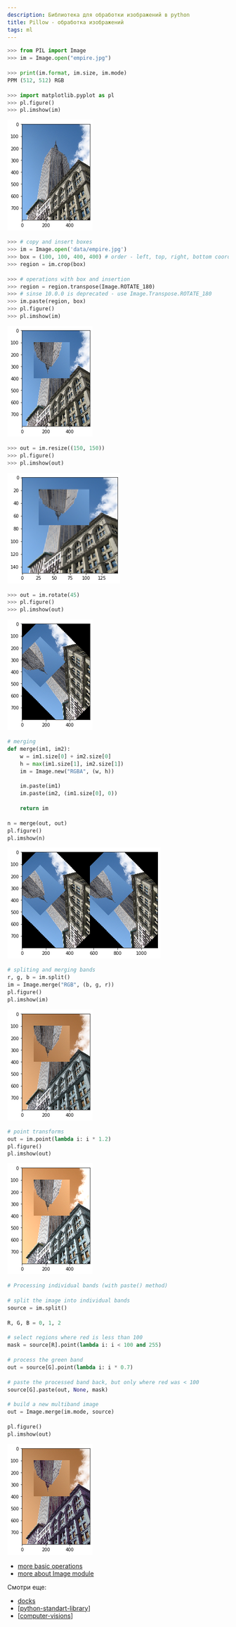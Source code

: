 ```yaml
---
description: Библиотека для обработки изображений в python
title: Pillow - обработка изображений
tags: ml
---
```


```python
>>> from PIL import Image
>>> im = Image.open("empire.jpg")

>>> print(im.format, im.size, im.mode)
PPM (512, 512) RGB

>>> import matplotlib.pyplot as pl
>>> pl.figure()
>>> pl.imshow(im)
```

![](../attachments/2022-05-28-00-55-29.png)

```python
>>> # copy and insert boxes
>>> im = Image.open('data/empire.jpg')
>>> box = (100, 100, 400, 400) # order - left, top, right, bottom coordinates
>>> region = im.crop(box)

>>> # operations with box and insertion
>>> region = region.transpose(Image.ROTATE_180)
>>> # sinse 10.0.0 is deprecated - use Image.Transpose.ROTATE_180
>>> im.paste(region, box)
>>> pl.figure()
>>> pl.imshow(im)
```

![empire.jpg rotated](../attachments/2022-05-28-00-55-58.png)

```python
>>> out = im.resize((150, 150))
>>> pl.figure()
>>> pl.imshow(out)
```

![empire.jpg resized](../attachments/2022-05-28-00-58-49.png)

```python
>>> out = im.rotate(45)
>>> pl.figure()
>>> pl.imshow(out)
```

![empire.jpg rotated](../attachments/2022-05-28-00-59-54.png)

```python
# merging
def merge(im1, im2):
    w = im1.size[0] + im2.size[0]
    h = max(im1.size[1], im2.size[1])
    im = Image.new("RGBA", (w, h))

    im.paste(im1)
    im.paste(im2, (im1.size[0], 0))

    return im

n = merge(out, out)
pl.figure()
pl.imshow(n)
```

![merging](../attachments/2022-05-28-01-33-00.png)

```python
# spliting and merging bands
r, g, b = im.split()
im = Image.merge("RGB", (b, g, r))
pl.figure()
pl.imshow(im)
```

![spliting and merging](../attachments/2022-05-28-01-33-31.png)

```python
# point transforms
out = im.point(lambda i: i * 1.2)
pl.figure()
pl.imshow(out)
```

![points transform](../attachments/2022-05-28-01-34-08.png)

```python
# Processing individual bands (with paste() method)

# split the image into individual bands
source = im.split()

R, G, B = 0, 1, 2

# select regions where red is less than 100
mask = source[R].point(lambda i: i < 100 and 255)

# process the green band
out = source[G].point(lambda i: i * 0.7)

# paste the processed band back, but only where red was < 100
source[G].paste(out, None, mask)

# build a new multiband image
out = Image.merge(im.mode, source)

pl.figure()
pl.imshow(out)
```

![Processing individual bands](../attachments/2022-05-28-01-35-06.png)

- [more basic operations](https://pillow.readthedocs.io/en/stable/handbook/tutorial.html)
- [more about Image module](https://pillow.readthedocs.io/en/stable/reference/Image.html)

Смотри еще:

- [docks](https://pillow.readthedocs.io/en/stable/index.html)
- [[python-standart-library]]
- [[computer-visions]]

[//begin]: # "Autogenerated link references for markdown compatibility"
[python-standart-library]: ../lists/python-standart-library "Стандартная библиотека python и полезные ресурсы"
[computer-visions]: ../lists/computer-visions "Computer visions"
[//end]: # "Autogenerated link references"